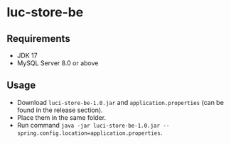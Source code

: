 # luc-store-be
## Requirements
- JDK 17
- MySQL Server 8.0 or above
## Usage
- Download `luci-store-be-1.0.jar` and `application.properties` (can be found in the release section).
- Place them in the same folder.
- Run command `java -jar luci-store-be-1.0.jar --spring.config.location=application.properties`.
